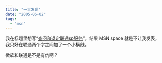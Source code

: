 ```yaml
---
title: "一大发现"
date: "2005-06-02"
tags: 
  - "msn"
---
```


我在标题里想写“[查阅和退定联通sp服务](http://spaces.msn.com/members/ruanqizhen/PersonalSpace.aspx?_c11_BlogPart_handle=cns!1pU-rgQVTuuWM1TX8W8PfmDA!662&_c11_BlogPart_blogpart=blogentry&_c11_BlogPart_frompart=myspace&_c=BlogPart&_c02_owner=1)”，结果 MSN space 就是不让我发表，我只好在联通两个字之间加了一个小横线。

微软和联通是不是有仇啊？

